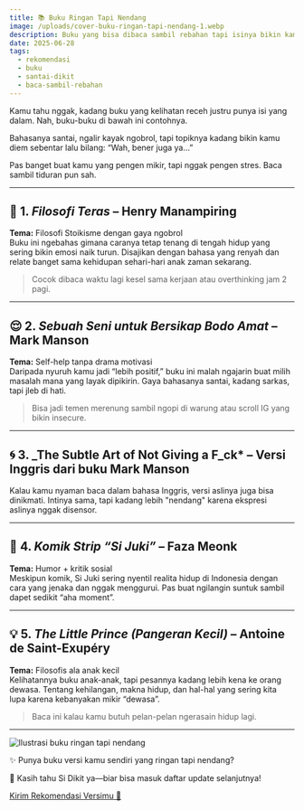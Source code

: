 ```yaml
---
title: 📚 Buku Ringan Tapi Nendang
image: /uploads/cover-buku-ringan-tapi-nendang-1.webp
description: Buku yang bisa dibaca sambil rebahan tapi isinya bikin kamu mikir dua kali soal hidup.
date: 2025-06-28
tags:
  - rekomendasi
  - buku
  - santai-dikit
  - baca-sambil-rebahan
---
```


Kamu tahu nggak, kadang buku yang kelihatan receh justru punya isi yang dalam. Nah, buku-buku di bawah ini contohnya.

Bahasanya santai, ngalir kayak ngobrol, tapi topiknya kadang bikin kamu diem sebentar lalu bilang: “Wah, bener juga ya…”

Pas banget buat kamu yang pengen mikir, tapi nggak pengen stres. Baca sambil tiduran pun sah.

---

## 🧠 1. _Filosofi Teras_ – Henry Manampiring  

**Tema:** Filosofi Stoikisme dengan gaya ngobrol  
Buku ini ngebahas gimana caranya tetap tenang di tengah hidup yang sering bikin emosi naik turun. Disajikan dengan bahasa yang renyah dan relate banget sama kehidupan sehari-hari anak zaman sekarang.

> Cocok dibaca waktu lagi kesel sama kerjaan atau overthinking jam 2 pagi.

---

## 😌 2. _Sebuah Seni untuk Bersikap Bodo Amat_ – Mark Manson  

**Tema:** Self-help tanpa drama motivasi  
Daripada nyuruh kamu jadi “lebih positif,” buku ini malah ngajarin buat milih masalah mana yang layak dipikirin. Gaya bahasanya santai, kadang sarkas, tapi jleb di hati.

> Bisa jadi temen merenung sambil ngopi di warung atau scroll IG yang bikin insecure.

---

## 🌀 3. _The Subtle Art of Not Giving a F_ck\* – Versi Inggris dari buku Mark Manson  

Kalau kamu nyaman baca dalam bahasa Inggris, versi aslinya juga bisa dinikmati. Intinya sama, tapi kadang lebih "nendang" karena ekspresi aslinya nggak disensor.

---

## 🍜 4. _Komik Strip “Si Juki”_ – Faza Meonk  

**Tema:** Humor + kritik sosial  
Meskipun komik, Si Juki sering nyentil realita hidup di Indonesia dengan cara yang jenaka dan nggak menggurui. Pas buat ngilangin suntuk sambil dapet sedikit “aha moment”.

---

## 💡 5. _The Little Prince (Pangeran Kecil)_ – Antoine de Saint-Exupéry  

**Tema:** Filosofis ala anak kecil  
Kelihatannya buku anak-anak, tapi pesannya kadang lebih kena ke orang dewasa. Tentang kehilangan, makna hidup, dan hal-hal yang sering kita lupa karena kebanyakan mikir “dewasa”.

> Baca ini kalau kamu butuh pelan-pelan ngerasain hidup lagi.

---

![Ilustrasi buku ringan tapi nendang](/uploads/ilustrasi-buku-ringan-tapi-nendang.webp "Ilustrasi buku ringan tapi nendang")

✨ Punya buku versi kamu sendiri yang ringan tapi nendang?

📝 Kasih tahu Si Dikit ya—biar bisa masuk daftar update selanjutnya!

<div class="mt-6">
  <a href="/kontak" class="inline-block bg-blue-500 text-white px-4 py-2 rounded-lg hover:bg-blue-600 transition">
    Kirim Rekomendasi Versimu 🚀
  </a>
</div>
